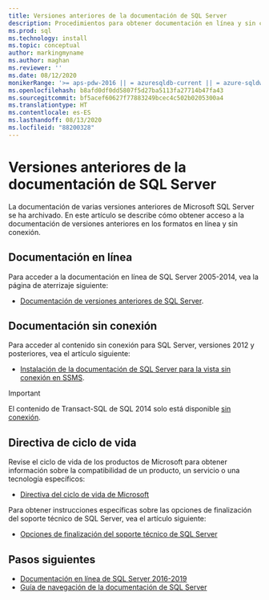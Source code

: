 ```yaml
---
title: Versiones anteriores de la documentación de SQL Server
description: Procedimientos para obtener documentación en línea y sin conexión para versiones anteriores de SQL Server, como 2005, 2008, 2012 y 2014.
ms.prod: sql
ms.technology: install
ms.topic: conceptual
author: markingmyname
ms.author: maghan
ms.reviewer: ''
ms.date: 08/12/2020
monikerRange: '>= aps-pdw-2016 || = azuresqldb-current || = azure-sqldw-latest || >= sql-server-2016 || >= sql-server-linux-2017 || = sqlallproducts-allversions'
ms.openlocfilehash: b8afd0df0dd5807f5d27ba5113fa27714b47fa43
ms.sourcegitcommit: bf5acef60627f77883249bcec4c502b0205300a4
ms.translationtype: HT
ms.contentlocale: es-ES
ms.lasthandoff: 08/13/2020
ms.locfileid: "88200328"
---
```

# <a name="previous-versions-of-sql-server-documentation"></a>Versiones anteriores de la documentación de SQL Server

La documentación de varias versiones anteriores de Microsoft SQL Server se ha archivado. En este artículo se describe cómo obtener acceso a la documentación de versiones anteriores en los formatos en línea y sin conexión.

## <a name="online-documentation"></a>Documentación en línea

Para acceder a la documentación en línea de SQL Server 2005-2014, vea la página de aterrizaje siguiente:

- [Documentación de versiones anteriores de SQL Server](https://docs.microsoft.com/previous-versions/sql/).

## <a name="offline-documentation"></a>Documentación sin conexión

Para acceder al contenido sin conexión para SQL Server, versiones 2012 y posteriores, vea el artículo siguiente:

- [Instalación de la documentación de SQL Server para la vista sin conexión en SSMS](sql-server-offline-documentation.md).

> [!IMPORTANT]
> El contenido de Transact-SQL de SQL 2014 solo está disponible [sin conexión](../sql-server/sql-server-offline-documentation.md#sql-server-2014-offline-content).

## <a name="lifecycle-policy"></a>Directiva de ciclo de vida

Revise el ciclo de vida de los productos de Microsoft para obtener información sobre la compatibilidad de un producto, un servicio o una tecnología específicos:

- [Directiva del ciclo de vida de Microsoft](https://support.microsoft.com/lifecycle/selectindex)

Para obtener instrucciones específicas sobre las opciones de finalización del soporte técnico de SQL Server, vea el artículo siguiente:

- [Opciones de finalización del soporte técnico de SQL Server](../sql-server/end-of-support/sql-server-end-of-life-overview.md)

## <a name="next-steps"></a>Pasos siguientes

- [Documentación en línea de SQL Server 2016-2019](../sql-server/index.yml)
- [Guía de navegación de la documentación de SQL Server](../sql-server/sql-docs-navigation-guide.md)
